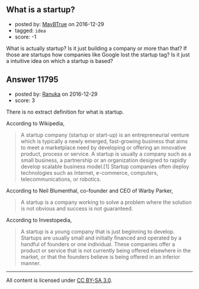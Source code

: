 ## What is a startup?

- posted by: [MayBTrue](https://stackexchange.com/users/9928096/maybtrue) on 2016-12-29
- tagged: `idea`
- score: -1

What is actually startup? Is it just building a company or more than that? If those are startups how companies like Google lost the startup tag? Is it just a intuitive idea on which a startup is based? 


## Answer 11795

- posted by: [Ranuka](https://stackexchange.com/users/9584065/ranuka) on 2016-12-29
- score: 3

There is no extract definition for what is startup.

According to Wikipedia,

> A startup company (startup or start-up) is an entrepreneurial venture
> which is typically a newly emerged, fast-growing business that aims to
> meet a marketplace need by developing or offering an innovative
> product, process or service. A startup is usually a company such as a
> small business, a partnership or an organization designed to rapidly
> develop scalable business model.[1] Startup companies often deploy
> technologies such as Internet, e-commerce, computers,
> telecommunications, or robotics.

According to Neil Blumenthal, co-founder and CEO of Warby Parker,

> A startup is a company working to solve a problem where the solution
> is not obvious and success is not guaranteed.

According to Investopedia,

> A startup is a young company that is just beginning to develop.
> Startups are usually small and initially financed and operated by a
> handful of founders or one individual. These companies offer a product
> or service that is not currently being offered elsewhere in the
> market, or that the founders believe is being offered in an inferior
> manner.





---

All content is licensed under [CC BY-SA 3.0](https://creativecommons.org/licenses/by-sa/3.0/).
